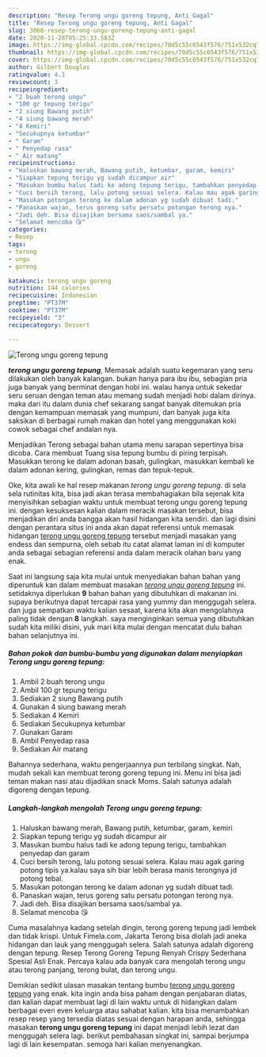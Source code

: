 ```yaml
---
description: "Resep Terong ungu goreng tepung, Anti Gagal"
title: "Resep Terong ungu goreng tepung, Anti Gagal"
slug: 3060-resep-terong-ungu-goreng-tepung-anti-gagal
date: 2020-11-28T05:25:33.583Z
image: https://img-global.cpcdn.com/recipes/70d5c55c6543f576/751x532cq70/terong-ungu-goreng-tepung-foto-resep-utama.jpg
thumbnail: https://img-global.cpcdn.com/recipes/70d5c55c6543f576/751x532cq70/terong-ungu-goreng-tepung-foto-resep-utama.jpg
cover: https://img-global.cpcdn.com/recipes/70d5c55c6543f576/751x532cq70/terong-ungu-goreng-tepung-foto-resep-utama.jpg
author: Gilbert Douglas
ratingvalue: 4.1
reviewcount: 3
recipeingredient:
- "2 buah terong ungu"
- "100 gr tepung terigu"
- "2 siung Bawang putih"
- "4 siung bawang merah"
- "4 Kemiri"
- "Secukupnya ketumbar"
- " Garam"
- " Penyedap rasa"
- " Air matang"
recipeinstructions:
- "Haluskan bawang merah, Bawang putih, ketumbar, garam, kemiri"
- "Siapkan tepung terigu yg sudah dicampur air"
- "Masukan bumbu halus tadi ke adong tepung terigu, tambahkan penyedap dan garam"
- "Cuci bersih terong, lalu potong sesuai selera. Kalau mau agak garing potong tipis ya.kalau saya sih biar lebih berasa manis terongnya jd potong tebal."
- "Masukan potongan terong ke dalam adonan yg sudah dibuat tadi."
- "Panaskan wajan, terus goreng satu persatu potongan terong nya."
- "Jadi deh. Bisa disajikan bersama saos/sambal ya."
- "Selamat mencoba 😘"
categories:
- Resep
tags:
- terong
- ungu
- goreng

katakunci: terong ungu goreng 
nutrition: 144 calories
recipecuisine: Indonesian
preptime: "PT37M"
cooktime: "PT37M"
recipeyield: "3"
recipecategory: Dessert

---
```



![Terong ungu goreng tepung](https://img-global.cpcdn.com/recipes/70d5c55c6543f576/751x532cq70/terong-ungu-goreng-tepung-foto-resep-utama.jpg)

<b><i>terong ungu goreng tepung</i></b>, Memasak adalah suatu kegemaran yang seru dilakukan oleh banyak kalangan. bukan hanya para ibu ibu, sebagian pria juga banyak yang berminat dengan hobi ini. walau hanya untuk sekedar seru seruan dengan teman atau memang sudah menjadi hobi dalam dirinya. maka dari itu dalam dunia chef sekarang sangat banyak ditemukan pria dengan kemampuan memasak yang mumpuni, dan banyak juga kita saksikan di berbagai rumah makan dan hotel yang menggunakan koki cowok sebagai chef andalan nya.

Menjadikan Terong sebagai bahan utama menu sarapan sepertinya bisa dicoba. Cara membuat Tuang sisa tepung bumbu di piring terpisah. Masukkan terong ke dalam adonan basah, gulingkan, masukkan kembali ke dalam adonan kering, gulingkan, remas dan tepuk-tepuk.

Oke, kita awali ke hal resep makanan <i>terong ungu goreng tepung</i>. di sela sela rutinitas kita, bisa jadi akan terasa membahagiakan bila sejenak kita menyisihkan sebagian waktu untuk membuat terong ungu goreng tepung ini. dengan kesuksesan kalian dalam meracik masakan tersebut, bisa menjadikan diri anda bangga akan hasil hidangan kita sendiri. dan lagi disini dengan perantara situs ini anda akan dapat referensi untuk memasak hidangan <u>terong ungu goreng tepung</u> tersebut menjadi masakan yang endess dan sempurna, oleh sebab itu catat alamat laman ini di komputer anda sebagai sebagian referensi anda dalam meracik olahan baru yang enak.


Saat ini langsung saja kita mulai untuk menyediakan bahan bahan yang diperuntuk kan dalam membuat masakan <u><i>terong ungu goreng tepung</i></u> ini. setidaknya diperlukan <b>9</b> bahan bahan yang dibutuhkan di makanan ini. supaya berikutnya dapat tercapai rasa yang yummy dan menggugah selera. dan juga sempatkan waktu kalian sesaat, karena kita akan mengolahnya paling tidak dengan <b>8</b> langkah. saya menginginkan semua yang dibutuhkan sudah kita miliki disini, yuk mari kita mulai dengan mencatat dulu bahan bahan selanjutnya ini.

<!--inarticleads1-->

##### Bahan pokok dan bumbu-bumbu yang digunakan dalam menyiapkan Terong ungu goreng tepung:

1. Ambil 2 buah terong ungu
1. Ambil 100 gr tepung terigu
1. Sediakan 2 siung Bawang putih
1. Gunakan 4 siung bawang merah
1. Sediakan 4 Kemiri
1. Sediakan Secukupnya ketumbar
1. Gunakan  Garam
1. Ambil  Penyedap rasa
1. Sediakan  Air matang


Bahannya sederhana, waktu pengerjaannya pun terbilang singkat. Nah, mudah sekali kan membuat terong goreng tepung ini. Menu ini bisa jadi teman makan nasi atau dijadikan snack Moms. Salah satunya adalah digoreng dengan tepung. 

<!--inarticleads2-->

##### Langkah-langkah mengolah Terong ungu goreng tepung:

1. Haluskan bawang merah, Bawang putih, ketumbar, garam, kemiri
1. Siapkan tepung terigu yg sudah dicampur air
1. Masukan bumbu halus tadi ke adong tepung terigu, tambahkan penyedap dan garam
1. Cuci bersih terong, lalu potong sesuai selera. Kalau mau agak garing potong tipis ya.kalau saya sih biar lebih berasa manis terongnya jd potong tebal.
1. Masukan potongan terong ke dalam adonan yg sudah dibuat tadi.
1. Panaskan wajan, terus goreng satu persatu potongan terong nya.
1. Jadi deh. Bisa disajikan bersama saos/sambal ya.
1. Selamat mencoba 😘


Cuma masalahnya kadang setelah dingin, terong goreng tepung jadi lembek dan tidak krispi. Untuk Fimela.com, Jakarta Terong bisa diolah jadi aneka hidangan dan lauk yang menggugah selera. Salah satunya adalah digoreng dengan tepung. Resep Terong Goreng Tepung Renyah Crispy Sederhana Spesial Asli Enak. Percaya kalau ada banyak cara mengolah terong ungu atau terong panjang, terong bulat, dan terong ungu. 

Demikian sedikit ulasan masakan tentang bumbu <u>terong ungu goreng tepung</u> yang enak. kita ingin anda bisa paham dengan penjabaran diatas, dan kalian dapat membuat lagi di lain waktu untuk di hidangkan dalam berbagai even even keluarga atau sahabat kalian. kita bisa menambahkan resep resep yang tersedia diatas sesuai dengan harapan anda, sehingga masakan <b>terong ungu goreng tepung</b> ini dapat menjadi lebih lezat dan menggugah selera lagi. berikut pembahasan singkat ini, sampai berjumpa lagi di lain kesempatan. semoga hari kalian menyenangkan.
